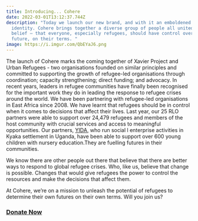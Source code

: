 ```yaml
---
title: Introducing... Cohere
date: 2022-03-01T13:12:37.744Z
description: "Today we launch our new brand, and with it an emboldened sense of
  identity. Cohere brings together a diverse group of people all united in one
  belief – that everyone, especially refugees, should have control over their
  future, on their terms. "
image: https://i.imgur.com/QbEYaJ6.png
---
```

<!--StartFragment-->

The launch of Cohere marks the coming together of Xavier Project and Urban Refugees - two organisations founded on similar principles and committed to supporting the growth of refugee-led organisations through coordination; capacity strengthening; direct funding; and advocacy. In recent years, leaders in refugee communities have finally been recognised for the important work they do in leading the response to refugee crises around the world. We have been partnering with refugee-led organisations in East Africa since 2008. We have learnt that refugees should be in control when it comes to decisions that affect their lives. Last year, our 25 RLO partners were able to support over 24,479 refugees and members of the host community with crucial services and access to meaningful opportunities. Our partners, [YIDA](https://reframe.network/profile.php?org=YIDA), who run social l enterprise activities in Kyaka settlement in Uganda, have been able to support over 600 young children with nursery education.They are fuelling futures in their communities. 

We know there are other people out there that believe that there are better ways to respond to global refugee crises. Who, like us, believe that change is possible. Changes that would give refugees the power to control the resources and make the decisions that affect them. 

At Cohere, we’re on a mission to unleash the potential of refugees to determine their own futures on their own terms. Will you join us? 

### [Donate Now](http://eepurl.com/hVLcTb)

<!--EndFragment-->